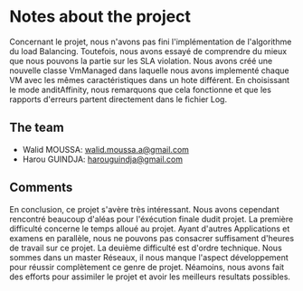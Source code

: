 # Notes about the project

Concernant le projet, nous n'avons pas fini l'implémentation de l'algorithme du load Balancing.
Toutefois, nous avons essayé de comprendre du mieux que nous pouvons la partie sur les SLA violation. 
Nous avons créé une nouvelle classe VmManaged dans laquelle nous avons implementé chaque VM avec
les mêmes caractéristiques dans un hote différent. En choisissant le mode anditAffinity, nous remarquons 
que cela fonctionne et que les rapports d'erreurs partent directement dans le fichier Log.

## The team

- Walid MOUSSA: walid.moussa.a@gmail.com
- Harou GUINDJA: harouguindja@gmail.com

## Comments

En conclusion, ce projet s'avère très intéressant. Nous avons cependant rencontré beaucoup d'aléas pour l'éxécution finale dudit projet.
La première difficulté concerne le temps alloué au projet. Ayant d'autres Applications et examens en parallèle, nous ne pouvons pas consacrer suffisament d'heures 
de travail sur ce projet.
La deuième difficulté est d'ordre technique. Nous sommes dans un master Réseaux, il nous manque l'aspect développement pour réussir complètement ce genre de projet.
Néamoins, nous avons fait des efforts pour assimiler le projet et avoir les meilleurs resultats possibles.


